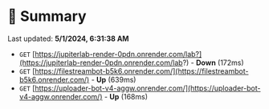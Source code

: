 # 📖 Summary
Last updated: **5/1/2024, 6:31:38 AM**

- `GET` [https://jupiterlab-render-0pdn.onrender.com/lab?](https://jupiterlab-render-0pdn.onrender.com/lab?) - **Down** (172ms)
- `GET` [https://filestreambot-b5k6.onrender.com/](https://filestreambot-b5k6.onrender.com/) - **Up** (639ms)
- `GET` [https://uploader-bot-v4-aggw.onrender.com/](https://uploader-bot-v4-aggw.onrender.com/) - **Up** (168ms)
